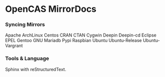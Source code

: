 OpenCAS MirrorDocs
=======

### Syncing Mirrors

Apache ArchLinux Centos CRAN CTAN Cygwin Deepin Deepin-cd Eclipse EPEL Gentoo GNU Mariadb Pypi Raspbian Ubuntu Ubuntu-Release Ubuntu-Vargrant

### Tools & Language

Sphinx with reStructuredText.